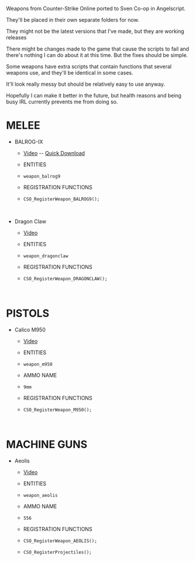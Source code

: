 Weapons from Counter-Strike Online ported to Sven Co-op in Angelscript.

They'll be placed in their own separate folders for now.

They might not be the latest versions that I've made, but they are working releases  

There might be changes made to the game that cause the scripts to fail and there's nothing I can do about it at this time. 
But the fixes should be simple.

Some weapons have extra scripts that contain functions that several weapons use, and they'll be identical in some cases.

It'll look really messy but should be relatively easy to use anyway.

Hopefully I can make it better in the future, but health reasons and being busy IRL currently prevents me from doing so.
<BR>

# MELEE
* BALROG-IX
    * [Video](https://youtu.be/o5kG6LZiBlM) -- [Quick Download](https://www.dropbox.com/s/8jlcoda7ocjezlq/weapon_balrog9-v1.0.zip?dl=0)

    * ENTITIES
    * `weapon_balrog9`

    * REGISTRATION FUNCTIONS
    * `CSO_RegisterWeapon_BALROG9();`

<BR>

* Dragon Claw
    * [Video](https://youtu.be/yhOwNG_B25M?si=WRR-ZUeEjBnkgLVl)

    * ENTITIES
    * `weapon_dragonclaw`

    * REGISTRATION FUNCTIONS
    * `CSO_RegisterWeapon_DRAGONCLAW();`

<BR>

# PISTOLS
* Calico M950
    * [Video](https://youtu.be/unMsubpPTUQ)

    * ENTITIES
    * `weapon_m950`
 
    * AMMO NAME
    * `9mm`

    * REGISTRATION FUNCTIONS
    * `CSO_RegisterWeapon_M950();`



<BR>

# MACHINE GUNS
* Aeolis
    * [Video](https://youtu.be/Komeh8zz1Jc)

    * ENTITIES
    * `weapon_aeolis`
 
    * AMMO NAME
    * `556`

    * REGISTRATION FUNCTIONS
    * `CSO_RegisterWeapon_AEOLIS();`
    * `CSO_RegisterProjectiles();`
